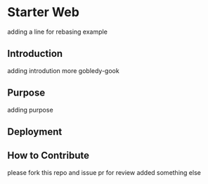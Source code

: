 # Starter Web
adding a line for rebasing example
## Introduction
adding introdution
more gobledy-gook
## Purpose
adding purpose
## Deployment 
## How to Contribute
please fork this repo and issue pr for review
added something else